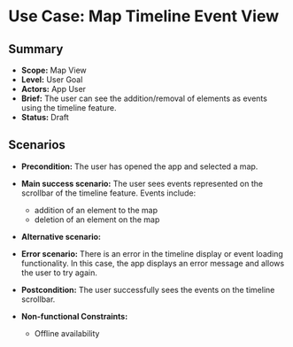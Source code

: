 # Use Case: Map Timeline Event View

## Summary

- **Scope:** Map View
- **Level:** User Goal
- **Actors:** App User
- **Brief:** The user can see the addition/removal of elements as events using the timeline feature.
- **Status:** Draft

## Scenarios

- **Precondition:**
  The user has opened the app and selected a map.
- **Main success scenario:**
  The user sees events represented on the scrollbar of the timeline feature.
  Events include:
    - addition of an element to the map
    - deletion of an element on the map

- **Alternative scenario:**
- **Error scenario:**
  There is an error in the timeline display or event loading functionality. 
  In this case, the app displays an error message and allows the user to try again.
- **Postcondition:**
  The user successfully sees the events on the timeline scrollbar.
- **Non-functional Constraints:**
  - Offline availability
